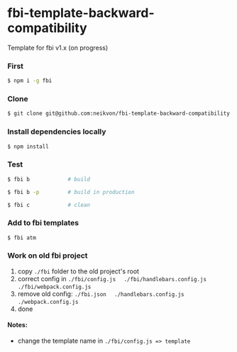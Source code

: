 # fbi-template-backward-compatibility
Template for fbi v1.x (on progress)

### First
```bash
$ npm i -g fbi
```

### Clone
```bash
$ git clone git@github.com:neikvon/fbi-template-backward-compatibility.git
```

### Install dependencies locally
```bash
$ npm install
```

### Test
```bash
$ fbi b            # build
```
```bash
$ fbi b -p         # build in production
```
```bash
$ fbi c            # clean
```

### Add to fbi templates
```bash
$ fbi atm
```

### Work on old fbi project
1. copy `./fbi` folder to the old project's root
2. correct config in ` ./fbi/config.js `   `  ./fbi/handlebars.config.js`   ` ./fbi/webpack.config.js `
3. remove old config: ` ./fbi.json `   `  ./handlebars.config.js`   ` ./webpack.config.js `
5. done

#### Notes:
- change the template name in `./fbi/config.js => template`